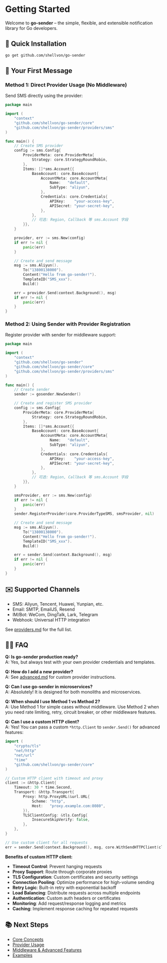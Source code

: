 # Getting Started

Welcome to **go-sender** – the simple, flexible, and extensible notification library for Go developers.

## 🚀 Quick Installation

```bash
go get github.com/shellvon/go-sender
```

## 🏁 Your First Message

### Method 1: Direct Provider Usage (No Middleware)

Send SMS directly using the provider:

```go
package main

import (
    "context"
    "github.com/shellvon/go-sender/core"
    "github.com/shellvon/go-sender/providers/sms"
)

func main() {
    // Create SMS provider
    config := sms.Config{
        ProviderMeta: core.ProviderMeta{
            Strategy: core.StrategyRoundRobin,
        },
        Items: []*sms.Account{{
            BaseAccount: core.BaseAccount{
                AccountMeta: core.AccountMeta{
                    Name:   "default",
                    SubType: "aliyun",
                },
                Credentials: core.Credentials{
                    APIKey:    "your-access-key",
                    APISecret: "your-secret-key",
                },
            },
            // 可选: Region, Callback 等 sms.Account 字段
        }},
    }

    provider, err := sms.New(config)
    if err != nil {
        panic(err)
    }

    // Create and send message
    msg := sms.Aliyun().
        To("13800138000").
        Content("Hello from go-sender!").
        TemplateID("SMS_xxx").
        Build()

    err = provider.Send(context.Background(), msg)
    if err != nil {
        panic(err)
    }
}
```

### Method 2: Using Sender with Provider Registration

Register provider with sender for middleware support:

```go
package main

import (
    "context"
    "github.com/shellvon/go-sender"
    "github.com/shellvon/go-sender/core"
    "github.com/shellvon/go-sender/providers/sms"
)

func main() {
    // Create sender
    sender := gosender.NewSender()

    // Create and register SMS provider
    config := sms.Config{
        ProviderMeta: core.ProviderMeta{
            Strategy: core.StrategyRoundRobin,
        },
        Items: []*sms.Account{{
            BaseAccount: core.BaseAccount{
                AccountMeta: core.AccountMeta{
                    Name:   "default",
                    SubType: "aliyun",
                },
                Credentials: core.Credentials{
                    APIKey:    "your-access-key",
                    APISecret: "your-secret-key",
                },
            },
            // 可选: Region, Callback 等 sms.Account 字段
        }},
    }

    smsProvider, err := sms.New(config)
    if err != nil {
        panic(err)
    }
    sender.RegisterProvider(core.ProviderTypeSMS, smsProvider, nil)

    // Create and send message
    msg := sms.Aliyun().
        To("13800138000").
        Content("Hello from go-sender!").
        TemplateID("SMS_xxx").
        Build()

    err = sender.Send(context.Background(), msg)
    if err != nil {
        panic(err)
    }
}
```

## ✉️ Supported Channels

- SMS: Aliyun, Tencent, Huawei, Yunpian, etc.
- Email: SMTP, EmailJS, Resend
- IM/Bot: WeCom, DingTalk, Lark, Telegram
- Webhook: Universal HTTP integration

See [providers.md](./providers.md) for the full list.

## 🧑‍💻 FAQ

**Q: Is go-sender production ready?**  
A: Yes, but always test with your own provider credentials and templates.

**Q: How do I add a new provider?**  
A: See [advanced.md](./advanced.md) for custom provider instructions.

**Q: Can I use go-sender in microservices?**  
A: Absolutely! It is designed for both monoliths and microservices.

**Q: When should I use Method 1 vs Method 2?**  
A: Use Method 1 for simple cases without middleware. Use Method 2 when you need rate limiting, retry, circuit breaker, or other middleware features.

**Q: Can I use a custom HTTP client?**  
A: Yes! You can pass a custom `*http.Client` to `sender.Send()` for advanced features:

```go
import (
    "crypto/tls"
    "net/http"
    "net/url"
    "time"
    "github.com/shellvon/go-sender/core"
)

// Custom HTTP client with timeout and proxy
client := &http.Client{
    Timeout: 30 * time.Second,
    Transport: &http.Transport{
        Proxy: http.ProxyURL(&url.URL{
            Scheme: "http",
            Host:   "proxy.example.com:8080",
        }),
        TLSClientConfig: &tls.Config{
            InsecureSkipVerify: false,
        },
    },
}

// Use custom client for all requests
err = sender.Send(context.Background(), msg, core.WithSendHTTPClient(client))
```

**Benefits of custom HTTP client:**

- **Timeout Control**: Prevent hanging requests
- **Proxy Support**: Route through corporate proxies
- **TLS Configuration**: Custom certificates and security settings
- **Connection Pooling**: Optimize performance for high-volume sending
- **Retry Logic**: Built-in retry with exponential backoff
- **Load Balancing**: Distribute requests across multiple endpoints
- **Authentication**: Custom auth headers or certificates
- **Monitoring**: Add request/response logging and metrics
- **Caching**: Implement response caching for repeated requests

## 📚 Next Steps

- [Core Concepts](./concepts.md)
- [Provider Usage](./providers.md)
- [Middleware & Advanced Features](./middleware.md)
- [Examples](./examples.md)

